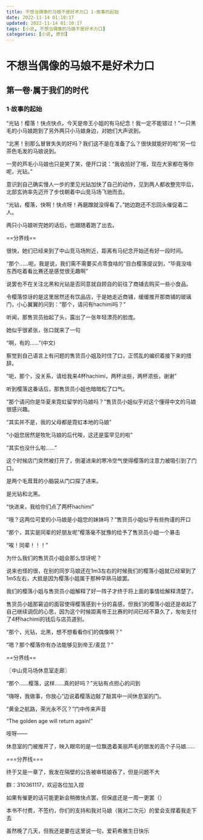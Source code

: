 ```yaml
---
title: 不想当偶像的马娘不是好术力口 1·故事的起始
date: 2022-11-14 01:10:17
updated: 2022-11-14 01:10:17
tags: [小说, 不想当偶像的马娘不是好术力口]
categories: [小说, 原创]
---
```

# 不想当偶像的马娘不是好术力口 

## 第一卷·属于我们的时代

### 1·故事的起始

“光钻！樱落！快点快点，今天是帝王小姐的有马纪念！我一定不能错过！”一只黑毛的小马娘跑到了另外两只小马娘身边，对她们大声说到。

“北黑！别那么冒冒失失的好吗？我们这不是在准备了么？很快就能好的啦”另一位茶色毛发的马娘说到。

一旁的芦毛小马娘也只是笑了笑，便开口说：“我收拾好了哦，现在大家都在等你呢，光钻。”

意识到自己确实慢人一步的里见光钻加快了自己的动作，见到两人都收整完毕后，北部玄驹率先迈开了步伐朝着中山竞马场飞驰而去。

“光钻，樱落，快啊！快点呀！再磨蹭就没得看了。”她边跑还不忘回头催促着二人。

两只小马娘听完她的话后，也跟随着跑了出去。

==分界线==

很快，她们已经来到了中山竞马场附近，距离有马纪念开始还有好一段时间。

“那个……呃，我是说，我们需不需要买点零食啥的”目白樱落提议到，“毕竟没啥东西吃着看比赛还是感觉很无趣啊”

说罢也不在关注北黑和光钻是否同意就自顾自的前往了商铺去购买一些小食品。

令樱落惊讶的是这里居然还有饮品店，于是她走近商铺，缓缓推开那商铺的玻璃门，小心翼翼的问到：“那个，请问有hachimi吗？”

听闻，那售货员抬起了头，露出了一张年轻漂亮的脸庞。

她似乎很紧张，张口就来了一句

“啊，有的……”(中文)

察觉到自己语言上有问题的售货员小姐及时住了口，正慌乱的编织着接下来的措辞。

“呃，那个，没关系，请给我来4杯hachimi，两杯淡些，两杯浓些，谢谢”

听到樱落这番话后，那售货员小姐也暗暗松了口气。

“那个请问你是华夏来霓虹留学的马娘吗？”售货员小姐似乎对这个懂得中文的马娘很感兴趣。

“其实并不是，我的父母都是霓虹本地的马娘”

“小姐您居然是牧牝马娘的后代唉，这还是蛮罕见的啦”

“其实也没什么啦……”

这个时候店门突然被打开了，倒灌进来的寒冷空气使得樱落的注意力被吸引到了门口。

是两个毛茸茸的小脑袋从门口探了进来。

是光钻和北黑。

“快进来，我给你们点了两杯hachimi”

“哦？这两位可爱的小马娘是小姐您的妹妹吗？”售货员小姐似乎有些拘谨的开口

“那个，其实是同辈的好朋友呢”樱落毫不犹豫的给予了售货员小姐一个暴击

“唉！同辈！！！”

为什么我们的售货员小姐会那么惊讶呢？

说来也怪的很，在别的同岁马娘还在1m3左右的时候我们的樱落小姐就已经窜到了1m5左右，大抵是因为樱落小姐属于那种早熟马娘罢。

我们的樱落小姐与售货员小姐解释了好一阵子才终于将上面的事情给解释清楚了。

售货员小姐那窘迫的面容使得樱落感到十分的喜感，但我们的樱落小姐还是收起了自己继续调侃的心思，因为这个时候距离帝王比赛的时间已经不算久了，匆匆支付了4杯hachimi的钱后与店员道别。

“那个，光钻，北黑，想不想看看你们的偶像啊？”

“嗯？那个樱落你有办法能够见到帝王/麦昆？”

==分界线==

〖中山竞马场休息室走廊〗

“那个……樱落，这样……真的好吗？”光钻有点担心的问到

“嗨呀，我做事，你放心”边说着樱落边敲了敲其中一间休息室的门。

“黄金之航路，荣光永不沉？”门中传来声音

“The golden age will return again!”

吱呀——

休息室的门被推开了，映入眼帘的是一位飘逸着美丽芦毛的银发的高个子马娘……

===分界线===

终于又是一章了，我发在隔壁的公告被审核娘吞了，但是问题不大

群：310361117，欢迎各位加入捏

如果有催更的话可能更新会稍微快点罢，但保底还是一周一更罢（）

本书不付费，不签约，你们的支持和我对马娘（我对二次元）的爱会支撑着我走下去

虽然晚了几天，但我还是要在这里说一句，爱莉希雅生日快乐